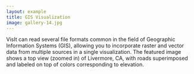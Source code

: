 ```yaml
---
layout: example
title: GIS Visualization 
image: gallery-14.jpg
---
```

VisIt can read several file formats common in the field of Geographic 
Information Systems (GIS), allowing you to incorporate raster and vector data 
from multiple sources in a single visualization. The featured image shows a top 
view (zoomed in) of Livermore, CA, with roads superimposed and labeled on top 
of colors corresponding to elevation.
